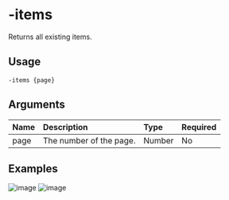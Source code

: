 # -items
Returns all existing items.

## Usage
```
-items {page}
```

## Arguments
Name | Description | Type | Required
:-- | :-- | :-- | :--
page | The number of the page. | Number | No

## Examples
![image]()
![image]()
